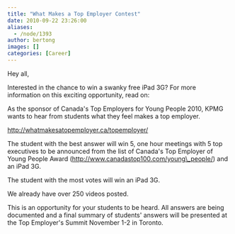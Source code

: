 ```yaml
---
title: "What Makes a Top Employer Contest"
date: 2010-09-22 23:26:00
aliases:
  - /node/1393
author: bertong
images: []
categories: [Career]
---
```


Hey all,

Interested in the chance to win a swanky free iPad 3G? For more information on this exciting opportunity, read on:

As the sponsor of Canada's Top Employers for Young People 2010, KPMG wants to hear from students what they feel makes a top employer.

http://whatmakesatopemployer.ca/topemployer/

The student with the best answer will win 5, one hour meetings with 5 top executives to be announced from the list of Canada's Top Employer of Young People Award (http://www.canadastop100.com/young\_people/) and an iPad 3G.

The student with the most votes will win an iPad 3G.

We already have over 250 videos posted.

This is an opportunity for your students to be heard. All answers are being documented and a final summary of students' answers will be presented at the Top Employer's Summit November 1-2 in Toronto.
